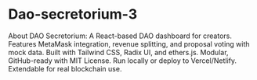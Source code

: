 # Dao-secretorium-3
About DAO Secretorium: A React-based DAO dashboard for creators. Features MetaMask integration, revenue splitting, and proposal voting with mock data. Built with Tailwind CSS, Radix UI, and ethers.js. Modular, GitHub-ready with MIT License. Run locally or deploy to Vercel/Netlify. Extendable for real blockchain use.
